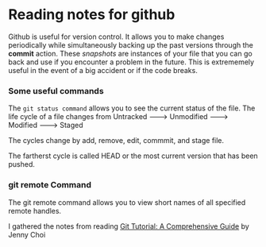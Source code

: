 # Reading notes for github

Github is useful for version control. It allows you to make changes periodically while simultaneously backing up the past versions through the **commit** action. 
These *snapshots* are instances of your file that you can go back and use if you encounter a problem in the future. This is extrememely useful in the event of a big accident or if the code breaks.

### Some useful commands

The ```git status command``` allows you to see the current status of the file. 
The life cycle of a file changes from Untracked ---> Unmodified ---> Modified ---> Staged

The cycles change by add, remove, edit, commmit, and stage file.

The fartherst cycle is called HEAD or the most current version that has been pushed.

### git remote Command
The git remote command allows you to view short names of all specified remote handles. 

I gathered the notes from reading [Git Tutorial: A Comprehensive Guide](https://blog.udemy.com/git-tutorial-a-comprehensive-guide/#7) by Jenny Choi 